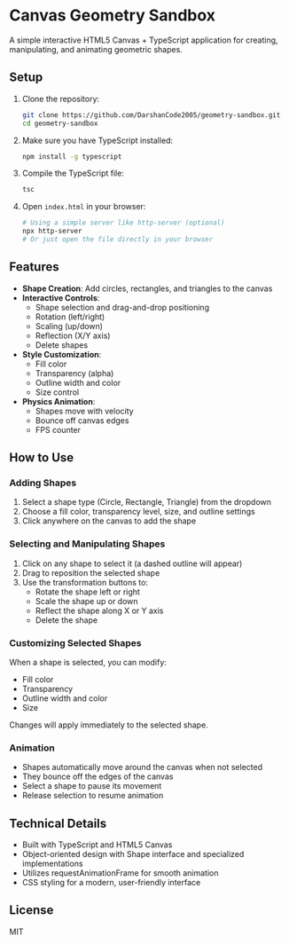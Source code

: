 # Canvas Geometry Sandbox

A simple interactive HTML5 Canvas + TypeScript application for creating, manipulating, and animating geometric shapes.


## Setup

1. Clone the repository:
   ```bash
   git clone https://github.com/DarshanCode2005/geometry-sandbox.git
   cd geometry-sandbox
   ```

2. Make sure you have TypeScript installed:
   ```bash
   npm install -g typescript
   ```

3. Compile the TypeScript file:
   ```bash
   tsc
   ```

4. Open `index.html` in your browser:
   ```bash
   # Using a simple server like http-server (optional)
   npx http-server
   # Or just open the file directly in your browser
   ```

## Features

- **Shape Creation**: Add circles, rectangles, and triangles to the canvas
- **Interactive Controls**:
  - Shape selection and drag-and-drop positioning
  - Rotation (left/right)
  - Scaling (up/down)
  - Reflection (X/Y axis)
  - Delete shapes
- **Style Customization**:
  - Fill color
  - Transparency (alpha)
  - Outline width and color
  - Size control
- **Physics Animation**:
  - Shapes move with velocity
  - Bounce off canvas edges
  - FPS counter

## How to Use

### Adding Shapes

1. Select a shape type (Circle, Rectangle, Triangle) from the dropdown
2. Choose a fill color, transparency level, size, and outline settings
3. Click anywhere on the canvas to add the shape

### Selecting and Manipulating Shapes

1. Click on any shape to select it (a dashed outline will appear)
2. Drag to reposition the selected shape
3. Use the transformation buttons to:
   - Rotate the shape left or right
   - Scale the shape up or down
   - Reflect the shape along X or Y axis
   - Delete the shape

### Customizing Selected Shapes

When a shape is selected, you can modify:
- Fill color
- Transparency
- Outline width and color
- Size

Changes will apply immediately to the selected shape.

### Animation

- Shapes automatically move around the canvas when not selected
- They bounce off the edges of the canvas
- Select a shape to pause its movement
- Release selection to resume animation

## Technical Details

- Built with TypeScript and HTML5 Canvas
- Object-oriented design with Shape interface and specialized implementations
- Utilizes requestAnimationFrame for smooth animation
- CSS styling for a modern, user-friendly interface

## License

MIT 